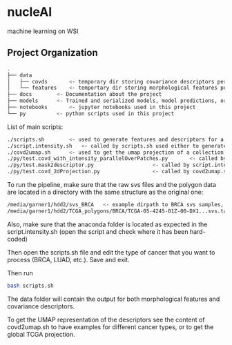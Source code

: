 nucleAI
==============================

machine learning on WSI

Project Organization
------------
```bash
.
├── data
│   ├── covds		<- temporary dir storing covariance descriptors per sample
│   └── features	<- temportary dir storing morphological features per sample
├── docs		<- Documentation about the project
├── models		<- Trained and serialized models, model predictions, or model summaries
├── notebooks		<- jupyter notebooks used in this project
└── py			<- python scripts used in this project
```
List of main scripts:
```bash
./scripts.sh		<- used to generate features and descriptors for a given cancer type
./script.intensity.sh	<- called by scripts.sh used either to generate features or descriptors
./covd2umap.sh		<- used to get the umap projection of a collection of descriptors
./py/test.covd_with_intensity_parallelOverPatches.py	   <- called by script.intensity.sh, used to get the morphological features
./py/test.mask2descriptor.py				   <- called by script.intensity.sh, used to get the descriptors
./py/test.covd_2dProjection.py				   <- called by covd2umap.sh, used to get the umap projection for a collection of descriptors
```
To run the pipeline, make sure that the raw svs files and the polygon data are located in a directory with the same structure as the original one:
```bash
/media/garner1/hdd2/svs_BRCA   <- example dirpath to BRCA svs samples, with subdirectory per each sample
/media/garner1/hdd2/TCGA_polygons/BRCA/TCGA-05-4245-01Z-00-DX1...svs.tar.gz <- example dirpath to single BRCA sample polygon file
```
Also, make sure that the anaconda folder is located as expected in the script.intensity.sh (open the script and check where it has been hard-coded)

Then open the scripts.sh file and edit the type of cancer that you want to process (BRCA, LUAD, etc.). Save and exit.

Then run 
```bash
bash scripts.sh
```

The data folder will contain the output for both morphological features and covariance descriptors.

To get the UMAP representation of the descriptors see the content of covd2umap.sh to have examples for different cancer types, or to get the global TCGA projection. 
